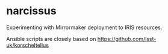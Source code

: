 # narcissus
Experimenting with Mirrormaker deployment to IRIS resources.

Ansible scripts are closely based on https://github.com/lsst-uk/korscheltellus

